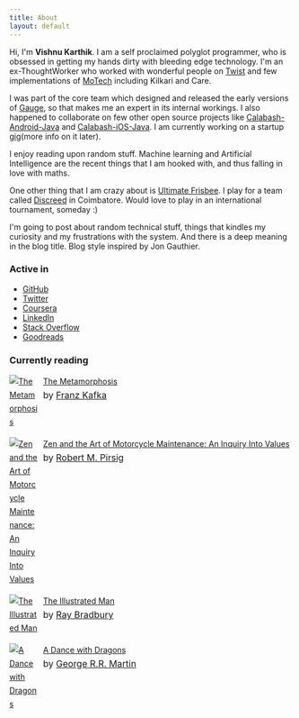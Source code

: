 ```yaml
---
title: About
layout: default
---
```


Hi, I'm **Vishnu Karthik**. I am a self proclaimed polyglot programmer, who is obsessed in getting my hands dirty with bleeding edge technology. I'm an ex-ThoughtWorker who worked with wonderful people on [Twist][1] and few implementations of [MoTech][2] including Kilkari and Care.

I was part of the core team which designed and released the early versions of [Gauge][3], so that makes me an expert in its internal workings. I also happened to collaborate on few other open source projects like [Calabash-Android-Java][4] and [Calabash-iOS-Java][5]. I am currently working on a startup [gig][6](more info on it later).

I enjoy reading upon random stuff. Machine learning and Artificial Intelligence are the recent things that I am hooked with, and thus falling in love with maths.

One other thing that I am crazy about is [Ultimate Frisbee][7]. I play for a team called [Discreed][8] in Coimbatore. Would love to play in an international tournament, someday :)

I'm going to post about random technical stuff, things that kindles my curiosity and my frustrations with the system. And there is a deep meaning in the blog title. Blog style inspired by Jon Gauthier.

[1]: http://www.thoughtworks.com/products/twist-agile-testing
[2]: http://www.motechproject.org/about/implementations.html
[3]: http://http://getgauge.io/
[4]: https://github.com/vishnukarthikl/calabash-android-java
[5]: https://github.com/navaneeth/calabash-ios-java
[6]: http://vorkout.com/
[7]: https://en.wikipedia.org/wiki/Ultimate_%28sport%29
[8]: https://www.facebook.com/pages/DisCreed-Ultimate-Frisbee-Coimbatore-UFC/221724301228435

### Active in

* [GitHub](https://github.com/vishnukarthikl)
* [Twitter](https://twitter.com/morbidgod)
* [Coursera](https://www.coursera.org/user/i/17740c4a05b090f1268f4479a39d6bc7)
* [LinkedIn](in.linkedin.com/in/vishnukarthik7/en)
* [Stack Overflow](https://stackoverflow.com/users/1553655/vishnu)
* [Goodreads](https://www.goodreads.com/user/show/4107646-vishnu-karthik)

### Currently reading

<!-- Show static HTML/CSS as a placeholder in case js is not enabled - javascript include will override this if things work -->
<style type="text/css" media="screen">
#gr_custom_widget_1345940422 {
margin-top: 10px;
line-height: 24px;
}

#gr_custom_widget_1345940422 center {
display: none;
}

.gr_custom_header_1345940422 {
display: none;
border-bottom: 1px solid #CCC;
width: 100%;
margin: 5px 0 10px;
padding-bottom: 5px;
line-height: inherit;
text-align: center;
font-size: 120%
}

.gr_custom_each_container_1345940422 {
width: 100%;
clear: both;
margin-bottom: 15px;
overflow: auto;
}

.gr_custom_book_container_1345940422 {
/* customize your book covers here */
overflow: hidden;
float: left;
margin-right: 10px;
width: 50px;
}

.gr_custom_author_1345940422 {
/* customize your author names here */
font-size: 16px;
}

.gr_custom_tags_1345940422 {
/* customize your tags here */
font-size: 14px;
color: gray;
}

.gr_custom_rating_1345940422 {
/* customize your rating stars here */
display: none;
}
</style>

<div id="gr_custom_widget_1345940422">
<div class="gr_custom_container_1345940422">
<h2 class="gr_custom_header_1345940422">
    <a href="http://www.goodreads.com/review/list/5092154-hans-engel?shelf=currently-reading&amp;utm_medium=api&amp;utm_source=custom_widget"
       style="text-decoration: none;">Currently reading</a>
</h2>


<div class="gr_custom_each_container_1345940422">
    <div class="gr_custom_book_container_1345940422">
        <a href="https://www.goodreads.com/review/show/1235955709?utm_medium=api&amp;utm_source=custom_widget"
           title="The Metamorphosis"><img alt="The Metamorphosis" border="0"
                                          src="https://d.gr-assets.com/books/1359061917s/485894.jpg"/></a>
    </div>
    <div class="gr_custom_title_1345940422">
        <a href="https://www.goodreads.com/review/show/1235955709?utm_medium=api&amp;utm_source=custom_widget">The
            Metamorphosis</a>
    </div>
    <div class="gr_custom_author_1345940422">
        by <a href="https://www.goodreads.com/author/show/5223.Franz_Kafka">Franz Kafka</a>
    </div>
</div>
<div class="gr_custom_each_container_1345940422">
    <div class="gr_custom_book_container_1345940422">
        <a href="https://www.goodreads.com/review/show/1235955911?utm_medium=api&amp;utm_source=custom_widget"
           title="Zen and the Art of Motorcycle Maintenance: An Inquiry Into Values"><img
                alt="Zen and the Art of Motorcycle Maintenance: An Inquiry Into Values" border="0"
                src="https://d.gr-assets.com/books/1410136019s/629.jpg"/></a>
    </div>
    <div class="gr_custom_title_1345940422">
        <a href="https://www.goodreads.com/review/show/1235955911?utm_medium=api&amp;utm_source=custom_widget">Zen
            and the Art of Motorcycle Maintenance: An Inquiry Into Values</a>
    </div>
    <div class="gr_custom_author_1345940422">
        by <a href="https://www.goodreads.com/author/show/401.Robert_M_Pirsig">Robert M. Pirsig</a>
    </div>
</div>
<div class="gr_custom_each_container_1345940422">
    <div class="gr_custom_book_container_1345940422">
        <a href="https://www.goodreads.com/review/show/1235956406?utm_medium=api&amp;utm_source=custom_widget"
           title="The Illustrated Man"><img alt="The Illustrated Man" border="0"
                                            src="https://d.gr-assets.com/books/1374049820s/24830.jpg"/></a>
    </div>
    <div class="gr_custom_title_1345940422">
        <a href="https://www.goodreads.com/review/show/1235956406?utm_medium=api&amp;utm_source=custom_widget">The
            Illustrated Man</a>
    </div>
    <div class="gr_custom_author_1345940422">
        by <a href="https://www.goodreads.com/author/show/1630.Ray_Bradbury">Ray Bradbury</a>
    </div>
</div>
<div class="gr_custom_each_container_1345940422">
    <div class="gr_custom_book_container_1345940422">
        <a href="https://www.goodreads.com/review/show/1235957057?utm_medium=api&amp;utm_source=custom_widget"
           title="A Dance with Dragons (A Song of Ice and Fire, #5)"><img alt="A Dance with Dragons" border="0"
                                                                          src="https://d.gr-assets.com/books/1327885335s/10664113.jpg"/></a>
    </div>
    <div class="gr_custom_title_1345940422">
        <a href="https://www.goodreads.com/review/show/1235957057?utm_medium=api&amp;utm_source=custom_widget">A
            Dance with Dragons</a>
    </div>
    <div class="gr_custom_author_1345940422">
        by <a href="https://www.goodreads.com/author/show/346732.George_R_R_Martin">George R.R. Martin</a>
    </div>
</div>

<br style="clear: both"/>
</div>

</div>
<script src="https://www.goodreads.com/review/custom_widget/4107646.Currently%20Reading?cover_position=left&cover_size=small&num_books=5&order=a&shelf=currently-reading&show_author=1&show_cover=1&show_rating=0&show_review=1&show_tags=0&show_title=1&sort=date_added&widget_bg_color=FFFFFF&widget_bg_transparent=true&widget_border_width=1&widget_id=1345940422&widget_text_color=000000&widget_title_size=medium&widget_width=wide" type="text/javascript" charset="utf-8"></script>
